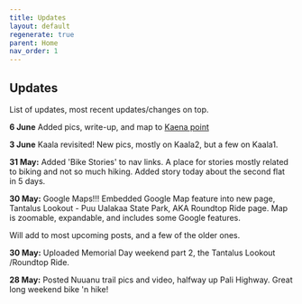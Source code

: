 ```yaml
---
title: Updates
layout: default
regenerate: true
parent: Home
nav_order: 1
---
```




## Updates    

List of updates, most recent updates/changes on top.  

**6 June** Added pics, write-up, and map to <a href="https://nswaswajim.github.io/oahuv1/kaena.html">Kaena point</a>

**3 June** Kaala revisited!  New pics, mostly on Kaala2, but a few on Kaala1.  

**31 May:**  Added 'Bike Stories' to nav links.  A place for stories mostly related to biking and not so much hiking.  Added story today about the second flat in 5 days.

**30 May:**  Google Maps!!! Embedded Google Map feature into new page, Tantalus Lookout - Puu Ualakaa State Park, AKA Roundtop Ride page.  Map is zoomable, expandable, and includes some Google features.  

Will add to most upcoming posts, and a few of the older ones.

**30 May:**  Uploaded Memorial Day weekend part 2, the Tantalus Lookout /Roundtop Ride.

**28 May:**  Posted Nuuanu trail pics and video, halfway up Pali Highway.  Great long weekend bike 'n hike!  
